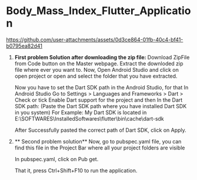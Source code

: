 # Body_Mass_Index_Flutter_Application

https://github.com/user-attachments/assets/0d3ce864-01fb-40c4-bf41-b0795ea82d41

1) **First problem Solution after downloading the zip file:**
    Download ZipFile from Code button on the Master webpage. Extract the downloded zip file where ever you want to. Now, Open Android Studio and click on open project or open and select the folder that you have extracted.
    
    Now you have to set the Dart SDK path in the Android Studio, for that In Android Studio Go to Settings > Languages and Frameworks > Dart > Check or tick Enable Dart support for the project and then In the Dart SDK path: (Paste the Dart SDK path where you have installed     Dart SDK in you system) 
    For Example: My Dart SDK is located in E:\SOFTWARES\InstalledSoftwares\flutter\bin\cache\dart-sdk 

    After Successfully pasted the correct path of Dart SDK, click on Apply.

2) ** Second problem solution**
    Now, go to pubspec.yaml file, you can find this file in the Project Bar where all your project folders are visible 
    
    In pubspec.yaml, click on Pub get.
    
    That it, press Ctrl+Shift+F10 to run the application.



